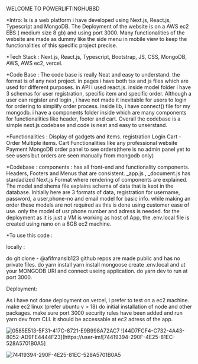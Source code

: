 WELCOME TO POWERLIFTINGHUBBD

*Intro: Is is a web platform i have developed using Next.js, React.js, Typescript and MongoDB. The Deployment of the website is on a AWS ec2 EBS ( medium size 8 gb) and using port 3000. Many functionalities of the website are made as dummy like the side menu in mobile view to keep the functionalities of this specific project precise. 

*Tech Stack : Next.js, React.js, Typescript, Bootstrap, JS, CSS, MongoDB, AWS, AWS ec2, vercel.

*Code Base : The code base is really Neat and easy to understand. the format is of any next project. in pages i have both tsx and js files which are used for different purposes. in API i used react.js. inside model folder i have 3 schemas for user registration, specific item and specific order. Although a user can register and login , i have not made it inevitable for users to login for ordering to simplify order process. inside lib, i have connect() file for my mongodb. i have a components folder inside which are many components for functionalities like header, footer and cart. Overall the codebase is a simple next.js codebase and code is neat and easy to unserstand.

*Functionalities :
Display of gadgets and items.
registration
Login
Cart - Order Multiple items.
Cart Functionalities like any professional website
Payment
MongoDB order panel to see orders(there is no admin panel yet to see users but orders are seen manually from mongodb only)

*Codebase :
components : has all front-end and functionality components. Headers, Footers and Menus that are consistent. _app.js , _document.js has stardadized Next.js Format where rendering of components are explained. The model and shema file explains schema of data that is keot in the database. Initially here are 3 formats of data, registration for username, password, a user,phone-no and email model for basic info. while making an order these models are not required as this is done using customer ease of use. only the model of usr phone number and adress is needed. for the deployment as it is just a VM is working as host of App, the .env.local file is created using nano on a 8GB ec2 machine. 

*To use this code :

locally :

do git clone <adress> - @afifmansib123 github repos are made public and has no private files.
do yarn install
yarn install mongoose 
create .env.local and ut your MONGODB URI and connect useing application.
do yarn dev to run at port 3000.

Deployment:

As i have not done deployment on vercel, i prefer to test on a ec2 machine. make ec2 linux (prefer ubuntu v > 18) do initial installation of node and other packages. make sure port 3000 security rules have been added and run yarn dev from CLI. it should be accessable at ec2 adress of the app.

![0585E513-5F31-417C-8721-E9B998A72AC7](https://user-images.githubusercontent.com/87470689/229075898-0942ab6e-d5ef-4f4b-bc49-41afe7ea1fb1.jpeg)
![44D7FCF4-C732-4A43-8052-AD9FE4444F23](https://user-im![74419394-290F-4E25-81EC-528A5701B0A5]



![74419394-290F-4E25-81EC-528A5701B0A5](https://user-images.githubusercontent.com/87470689/229076245-1a7e900e-22d0-4231-b8ce-de7662136362.jpeg)

